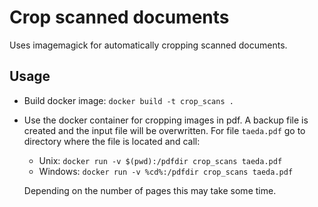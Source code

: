 # Crop scanned documents

Uses imagemagick for automatically cropping scanned documents.

## Usage 

* Build docker image: `docker build -t crop_scans .`
* Use the docker container for cropping images in pdf. A backup file is created and the input file will be overwritten. 
  For file `taeda.pdf` go to directory where the file is located and call:

  - Unix: `docker run -v $(pwd):/pdfdir crop_scans taeda.pdf`
  - Windows: `docker run -v %cd%:/pdfdir crop_scans taeda.pdf`

  Depending on the number of pages this may take some time.
